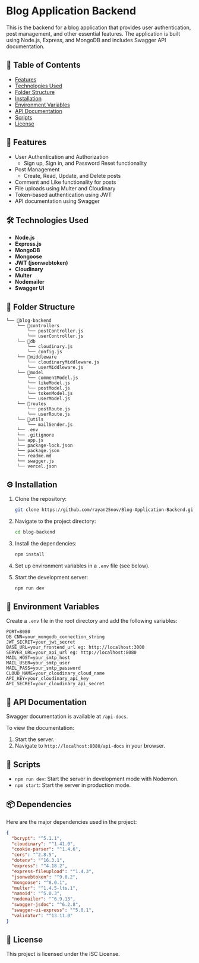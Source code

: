 # Blog Application Backend

This is the backend for a blog application that provides user authentication, post management, and other essential features. The application is built using Node.js, Express, and MongoDB and includes Swagger API documentation.

## 📑 Table of Contents

- [Features](#-features)
- [Technologies Used](#-technologies-used)
- [Folder Structure](#-folder-structure)
- [Installation](#-installation)
- [Environment Variables](#-environment-variables)
- [API Documentation](#-api-documentation)
- [Scripts](#-scripts)
- [License](#-license)

## 🚀 Features

- User Authentication and Authorization
  - Sign up, Sign in, and Password Reset functionality
- Post Management
  - Create, Read, Update, and Delete posts
- Comment and Like functionality for posts
- File uploads using Multer and Cloudinary
- Token-based authentication using JWT
- API documentation using Swagger

## 🛠️ Technologies Used

- **Node.js**
- **Express.js**
- **MongoDB**
- **Mongoose**
- **JWT (jsonwebtoken)**
- **Cloudinary**
- **Multer**
- **Nodemailer**
- **Swagger UI**

## 📂 Folder Structure

```
└── 📁blog-backend
    └── 📁controllers
        └── postController.js
        └── userController.js
    └── 📁db
        └── cloudinary.js
        └── config.js
    └── 📁middleware
        └── cloudinaryMiddleware.js
        └── userMiddleware.js
    └── 📁model
        └── commentModel.js
        └── likeModel.js
        └── postModel.js
        └── tokenModel.js
        └── userModel.js
    └── 📁routes
        └── postRoute.js
        └── userRoute.js
    └── 📁utils
        └── mailSender.js
    └── .env
    └── .gitignore
    └── app.js
    └── package-lock.json
    └── package.json
    └── readme.md
    └── swagger.js
    └── vercel.json
```

## ⚙️ Installation

1. Clone the repository:

   ```bash
   git clone https://github.com/rayan25nov/Blog-Application-Backend.git
   ```

2. Navigate to the project directory:

   ```bash
   cd blog-backend
   ```

3. Install the dependencies:

   ```bash
   npm install
   ```

4. Set up environment variables in a `.env` file (see below).

5. Start the development server:
   ```bash
   npm run dev
   ```

## 📄 Environment Variables

Create a `.env` file in the root directory and add the following variables:

```env
PORT=8080
DB_CNN=your_mongodb_connection_string
JWT_SECRET=your_jwt_secret
BASE_URL=your_frontend_url eg: http://localhost:3000
SERVER_URL=your_api_url eg: http://localhost:8080
MAIL_HOST=your_smtp_host
MAIL_USER=your_smtp_user
MAIL_PASS=your_smtp_password
CLOUD_NAME=your_cloudinary_cloud_name
API_KEY=your_cloudinary_api_key
API_SECRET=your_cloudinary_api_secret
```

## 📖 API Documentation

Swagger documentation is available at `/api-docs`.

To view the documentation:

1. Start the server.
2. Navigate to `http://localhost:8080/api-docs` in your browser.

## 🔧 Scripts

- `npm run dev`: Start the server in development mode with Nodemon.
- `npm start`: Start the server in production mode.

## 📦 Dependencies

Here are the major dependencies used in the project:

```json
{
  "bcrypt": "^5.1.1",
  "cloudinary": "^1.41.0",
  "cookie-parser": "^1.4.6",
  "cors": "^2.8.5",
  "dotenv": "^16.3.1",
  "express": "^4.18.2",
  "express-fileupload": "^1.4.3",
  "jsonwebtoken": "^9.0.2",
  "mongoose": "^8.0.1",
  "multer": "^1.4.5-lts.1",
  "nanoid": "^5.0.3",
  "nodemailer": "^6.9.13",
  "swagger-jsdoc": "^6.2.8",
  "swagger-ui-express": "^5.0.1",
  "validator": "^13.11.0"
}
```

## 📜 License

This project is licensed under the ISC License.
